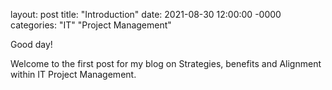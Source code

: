 layout: post
title: "Introduction"
date: 2021-08-30 12:00:00 -0000
categories: "IT" "Project Management"

Good day! 

Welcome to the first post for my blog on Strategies, benefits and Alignment within IT Project Management.
